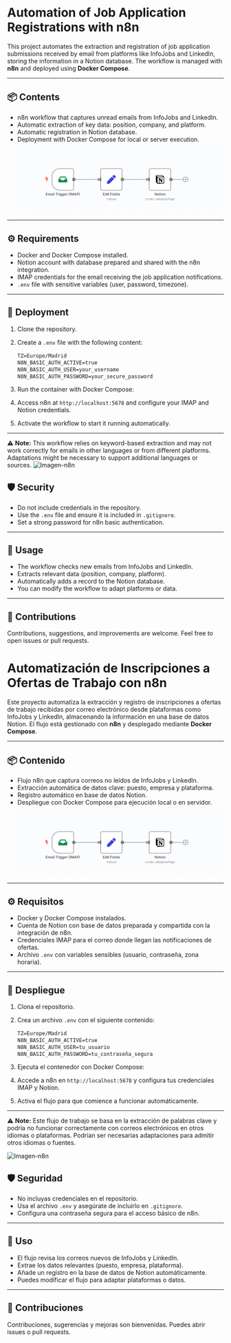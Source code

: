 # Automation of Job Application Registrations with n8n

This project automates the extraction and registration of job application submissions received by email from platforms like InfoJobs and LinkedIn, storing the information in a Notion database. The workflow is managed with **n8n** and deployed using **Docker Compose**.

---

## 📦 Contents

- n8n workflow that captures unread emails from InfoJobs and LinkedIn.  
- Automatic extraction of key data: position, company, and platform.  
- Automatic registration in Notion database.  
- Deployment with Docker Compose for local or server execution.  
![n8n-Image](./capturas/Imagen-Flujo.png)

---

## ⚙️ Requirements

- Docker and Docker Compose installed.  
- Notion account with database prepared and shared with the n8n integration.  
- IMAP credentials for the email receiving the job application notifications.  
- `.env` file with sensitive variables (user, password, timezone).

---

## 🚀 Deployment

1. Clone the repository.

2. Create a `.env` file with the following content:

   ```env
   TZ=Europe/Madrid
   N8N_BASIC_AUTH_ACTIVE=true
   N8N_BASIC_AUTH_USER=your_username
   N8N_BASIC_AUTH_PASSWORD=your_secure_password

3. Run the container with Docker Compose:

4. Access n8n at `http://localhost:5678` and configure your IMAP and Notion credentials.

5. Activate the workflow to start it running automatically.

---
⚠️ **Note:** This workflow relies on keyword-based extraction and may not work correctly for emails in other languages or from different platforms. Adaptations might be necessary to support additional languages or sources.
![Imagen-n8n](./capturas/filtrado.png)


## 🛡 Security

- Do not include credentials in the repository.  
- Use the `.env` file and ensure it is included in `.gitignore`.  
- Set a strong password for n8n basic authentication.

---

## 📄 Usage

- The workflow checks new emails from InfoJobs and LinkedIn.  
- Extracts relevant data (position, company, platform).  
- Automatically adds a record to the Notion database.  
- You can modify the workflow to adapt platforms or data.

---

## 🤝 Contributions

Contributions, suggestions, and improvements are welcome. Feel free to open issues or pull requests.

# Automatización de Inscripciones a Ofertas de Trabajo con n8n

Este proyecto automatiza la extracción y registro de inscripciones a ofertas de trabajo recibidas por correo electrónico desde plataformas como InfoJobs y LinkedIn, almacenando la información en una base de datos Notion. El flujo está gestionado con **n8n** y desplegado mediante **Docker Compose**.

---

## 📦 Contenido

- Flujo n8n que captura correos no leídos de InfoJobs y LinkedIn.  
- Extracción automática de datos clave: puesto, empresa y plataforma.  
- Registro automático en base de datos Notion.  
- Despliegue con Docker Compose para ejecución local o en servidor.
![Imagen-n8n](./capturas/Imagen-Flujo.png)

---

## ⚙️ Requisitos

- Docker y Docker Compose instalados.  
- Cuenta de Notion con base de datos preparada y compartida con la integración de n8n.  
- Credenciales IMAP para el correo donde llegan las notificaciones de ofertas.  
- Archivo `.env` con variables sensibles (usuario, contraseña, zona horaria).

---

## 🚀 Despliegue

1. Clona el repositorio.

2. Crea un archivo `.env` con el siguiente contenido:

   ```env
   TZ=Europe/Madrid
   N8N_BASIC_AUTH_ACTIVE=true
   N8N_BASIC_AUTH_USER=tu_usuario
   N8N_BASIC_AUTH_PASSWORD=tu_contraseña_segura

3. Ejecuta el contenedor con Docker Compose:

4. Accede a n8n en `http://localhost:5678` y configura tus credenciales IMAP y Notion.

5. Activa el flujo para que comience a funcionar automáticamente.

---
⚠️ **Note:** Este flujo de trabajo se basa en la extracción de palabras clave y podría no funcionar correctamente con correos electrónicos en otros idiomas o plataformas. Podrían ser necesarias adaptaciones para admitir otros idiomas o fuentes.

![Imagen-n8n](./capturas/filtrado.png)


## 🛡 Seguridad

- No incluyas credenciales en el repositorio.  
- Usa el archivo `.env` y asegúrate de incluirlo en `.gitignore`.  
- Configura una contraseña segura para el acceso básico de n8n.

---

## 📄 Uso

- El flujo revisa los correos nuevos de InfoJobs y LinkedIn.  
- Extrae los datos relevantes (puesto, empresa, plataforma).  
- Añade un registro en la base de datos de Notion automáticamente.  
- Puedes modificar el flujo para adaptar plataformas o datos.

---

## 🤝 Contribuciones

Contribuciones, sugerencias y mejoras son bienvenidas. Puedes abrir issues o pull requests.